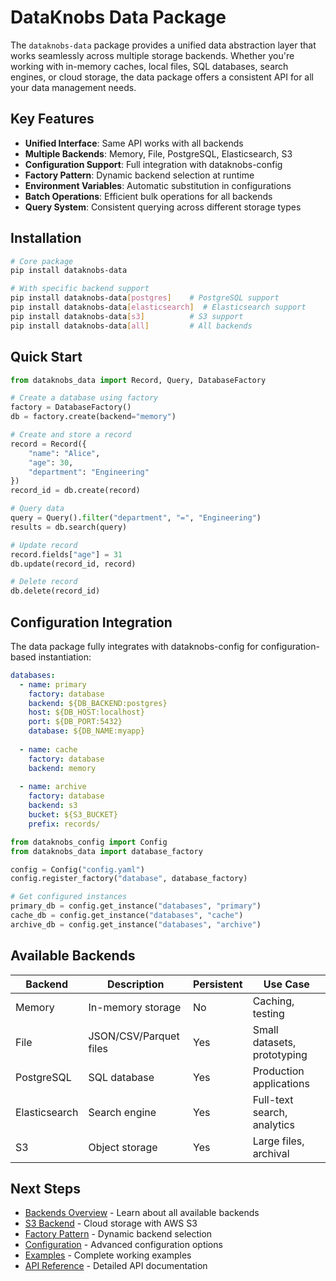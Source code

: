 # DataKnobs Data Package

The `dataknobs-data` package provides a unified data abstraction layer that works seamlessly across multiple storage backends. Whether you're working with in-memory caches, local files, SQL databases, search engines, or cloud storage, the data package offers a consistent API for all your data management needs.

## Key Features

- **Unified Interface**: Same API works with all backends
- **Multiple Backends**: Memory, File, PostgreSQL, Elasticsearch, S3
- **Configuration Support**: Full integration with dataknobs-config
- **Factory Pattern**: Dynamic backend selection at runtime
- **Environment Variables**: Automatic substitution in configurations
- **Batch Operations**: Efficient bulk operations for all backends
- **Query System**: Consistent querying across different storage types

## Installation

```bash
# Core package
pip install dataknobs-data

# With specific backend support
pip install dataknobs-data[postgres]    # PostgreSQL support
pip install dataknobs-data[elasticsearch]  # Elasticsearch support
pip install dataknobs-data[s3]          # S3 support
pip install dataknobs-data[all]         # All backends
```

## Quick Start

```python
from dataknobs_data import Record, Query, DatabaseFactory

# Create a database using factory
factory = DatabaseFactory()
db = factory.create(backend="memory")

# Create and store a record
record = Record({
    "name": "Alice",
    "age": 30,
    "department": "Engineering"
})
record_id = db.create(record)

# Query data
query = Query().filter("department", "=", "Engineering")
results = db.search(query)

# Update record
record.fields["age"] = 31
db.update(record_id, record)

# Delete record
db.delete(record_id)
```

## Configuration Integration

The data package fully integrates with dataknobs-config for configuration-based instantiation:

```yaml
databases:
  - name: primary
    factory: database
    backend: ${DB_BACKEND:postgres}
    host: ${DB_HOST:localhost}
    port: ${DB_PORT:5432}
    database: ${DB_NAME:myapp}
    
  - name: cache
    factory: database
    backend: memory
    
  - name: archive
    factory: database
    backend: s3
    bucket: ${S3_BUCKET}
    prefix: records/
```

```python
from dataknobs_config import Config
from dataknobs_data import database_factory

config = Config("config.yaml")
config.register_factory("database", database_factory)

# Get configured instances
primary_db = config.get_instance("databases", "primary")
cache_db = config.get_instance("databases", "cache")
archive_db = config.get_instance("databases", "archive")
```

## Available Backends

| Backend | Description | Persistent | Use Case |
|---------|-------------|------------|----------|
| Memory | In-memory storage | No | Caching, testing |
| File | JSON/CSV/Parquet files | Yes | Small datasets, prototyping |
| PostgreSQL | SQL database | Yes | Production applications |
| Elasticsearch | Search engine | Yes | Full-text search, analytics |
| S3 | Object storage | Yes | Large files, archival |

## Next Steps

- [Backends Overview](backends.md) - Learn about all available backends
- [S3 Backend](s3-backend.md) - Cloud storage with AWS S3
- [Factory Pattern](factory-pattern.md) - Dynamic backend selection
- [Configuration](configuration.md) - Advanced configuration options
- [Examples](examples.md) - Complete working examples
- [API Reference](api.md) - Detailed API documentation
